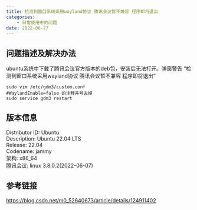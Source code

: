 ```yaml
---
title: 检测到窗口系统采用wayland协议 腾讯会议暂不兼容 程序即将退出
categories:
	- 日常使用中的问题
date: 2022-06-27
---
```


## 问题描述及解决办法

ubuntu系统中下载了腾讯会议官方版本的deb包，安装后无法打开。弹窗警告 “检测到窗口系统采用wayland协议 腾讯会议暂不兼容 程序即将退出”

```shell
sudo vim /etc/gdm3/custom.conf
#WaylandEnable=false 的注释井号去掉
sudo service gdm3 restart
```


## 版本信息

Distributor ID: Ubuntu  
Description: Ubuntu 22.04 LTS  
Release: 22.04  
Codename: jammy  
架构: x86_64  
腾讯会议: linux 3.8.0.2(2022-06-07)

## 参考链接

https://blog.csdn.net/m0_52640673/article/details/124911402






